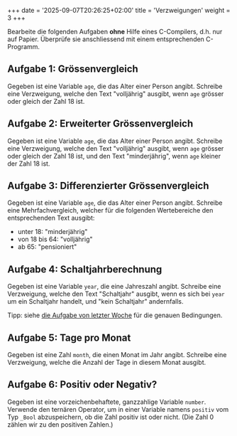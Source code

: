 +++
date = '2025-09-07T20:26:25+02:00'
title = 'Verzweigungen'
weight = 3
+++

Bearbeite die folgenden Aufgaben **ohne** Hilfe eines C-Compilers, d.h. nur auf Papier. Überprüfe sie anschliessend mit einem entsprechenden C-Programm.

## Aufgabe 1: Grössenvergleich

Gegeben ist eine Variable `age`, die das Alter einer Person angibt. Schreibe eine Verzweigung, welche den Text "volljährig" ausgibt, wenn `age` grösser oder gleich der Zahl 18 ist.

## Aufgabe 2: Erweiterter Grössenvergleich

Gegeben ist eine Variable `age`, die das Alter einer Person angibt. Schreibe eine Verzweigung, welche den Text "volljährig" ausgibt, wenn `age` grösser oder gleich der Zahl 18 ist, und den Text "minderjährig", wenn `age` kleiner der Zahl 18 ist.

## Aufgabe 3: Differenzierter Grössenvergleich

Gegeben ist eine Variable `age`, die das Alter einer Person angibt. Schreibe eine Mehrfachvergleich, welcher für die folgenden Wertebereiche den entsprechenden Text ausgibt:

- unter 18: "minderjährig"
- von 18 bis 64: "volljährig"
- ab 65: "pensioniert"

## Aufgabe 4: Schaltjahrberechnung

Gegeben ist eine Variable `year`, die eine Jahreszahl angibt. Schreibe eine Verzweigung, welche den Text "Schaltjahr" ausgibt, wenn es sich bei `year` um ein Schaltjahr handelt, und "kein Schaltjahr" andernfalls.

Tipp: siehe [die Aufgabe von letzter Woche](/uebungen/operatoren-und-ausdruecke/#aufgabe-3-schaltjahr-berechnen) für die genauen Bedingungen.

## Aufgabe 5: Tage pro Monat

Gegeben ist eine Zahl `month`, die einen Monat im Jahr angibt. Schreibe eine Verzweigung, welche die Anzahl der Tage in diesem Monat ausgibt.

## Aufgabe 6: Positiv oder Negativ?

Gegeben ist eine vorzeichenbehaftete, ganzzahlige Variable `number`. Verwende den ternären Operator, um in einer Variable namens `positiv` vom Typ `_Bool` abzuspeichern, ob die Zahl positiv ist oder nicht. (Die Zahl 0 zählen wir zu den positiven Zahlen.)